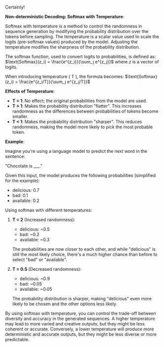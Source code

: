 Certainly!

**Non-deterministic Decoding: Softmax with Temperature**:

Softmax with temperature is a method to control the randomness in sequence generation by modifying the probability distribution over the tokens before sampling. The temperature is a scalar value used to scale the logits (pre-softmax values) produced by the model. Adjusting the temperature modifies the sharpness of the probability distribution.

The softmax function, used to convert logits to probabilities, is defined as:
$\text{Softmax}(z_i) = \frac{e^{z_i}}{\sum_j e^{z_j}}$
where $z$ is a vector of logits.

When introducing temperature \( T \), the formula becomes:
$\text{Softmax}(z_i) = \frac{e^{z_i/T}}{\sum_j e^{z_j/T}}$

**Effects of Temperature**:
- **T = 1**: No effect; the original probabilities from the model are used.
- **T > 1**: Makes the probability distribution "flatter". This increases randomness as the differences between probabilities of tokens become smaller.
- **T < 1**: Makes the probability distribution "sharper". This reduces randomness, making the model more likely to pick the most probable token.

**Example**:

Imagine you're using a language model to predict the next word in the sentence:

"Chocolate is ___."

Given this input, the model produces the following probabilities (simplified for the example):

- delicious: 0.7
- bad: 0.1
- available: 0.2

Using softmax with different temperatures:

1. **T = 2** (Increased randomness):
   - delicious: ~0.5
   - bad: ~0.2
   - available: ~0.3

   The probabilities are now closer to each other, and while "delicious" is still the most likely choice, there's a much higher chance than before to select "bad" or "available".

2. **T = 0.5** (Decreased randomness):
   - delicious: ~0.9
   - bad: ~0.05
   - available: ~0.05

   The probability distribution is sharper, making "delicious" even more likely to be chosen and the other options less likely.

By using softmax with temperature, you can control the trade-off between diversity and accuracy in the generated sequences. A higher temperature may lead to more varied and creative outputs, but they might be less coherent or accurate. Conversely, a lower temperature will produce more deterministic and accurate outputs, but they might be less diverse or more predictable.